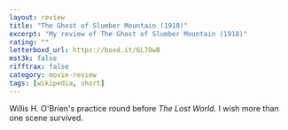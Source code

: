 ```yaml
---
layout: review
title: "The Ghost of Slumber Mountain (1918)"
excerpt: "My review of The Ghost of Slumber Mountain (1918)"
rating: ""
letterboxd_url: https://boxd.it/6L7OwB
mst3k: false
rifftrax: false
category: movie-review
tags: [wikipedia, short]
---
```


Willis H. O'Brien's practice round before <i>The Lost World</i>. I wish more than one scene survived.
